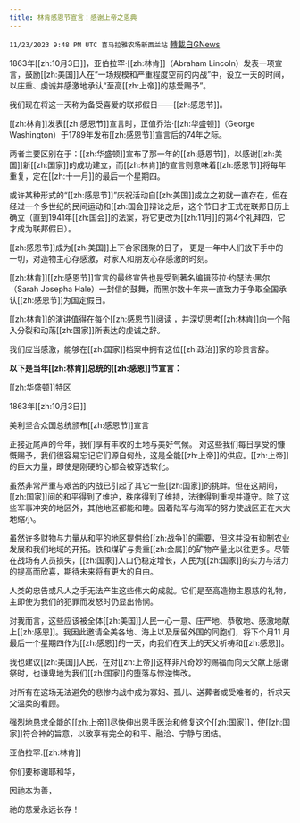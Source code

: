 ```yaml
---
title: 林肯感恩节宣言：感谢上帝之恩典
---
```

`11/23/2023 9:48 PM UTC 喜马拉雅农场新西兰站` [轉載自GNews](https://gnews.org/articles/2030774)

1863年[[zh:10月3日]]，亚伯拉罕·[[zh:林肯]]（Abraham Lincoln）发表一项宣言，鼓励[[zh:美国]]人在“一场规模和严重程度空前的内战”中，设立一天的时间，以庄重、虔诚并感激地承认“至高[[zh:上帝]]的慈爱赐予”。

我们现在将这一天称为备受喜爱的联邦假日——[[zh:感恩节]]。

[[zh:林肯]]发表[[zh:感恩节]]宣言时，正值乔治·[[zh:华盛顿]]（George Washington）于1789年发布[[zh:感恩节]]宣言后的74年之际。

两者主要区别在于：[[zh:华盛顿]]宣布了那一年的[[zh:感恩节]]，以感谢[[zh:美国]]新[[zh:国家]]的成功建立，而[[zh:林肯]]的宣言则意味着[[zh:感恩节]]将每年重复，定在[[zh:十一月]]的最后一个星期四。

或许某种形式的“[[zh:感恩节]]”庆祝活动自[[zh:美国]]成立之初就一直存在，但在经过一个多世纪的民间运动和[[zh:国会]]辩论之后，这个节日才正式在联邦日历上确立（直到1941年[[zh:国会]]的法案，将它更改为[[zh:11月]]的第4个礼拜四，它才成为联邦假日）。

[[zh:感恩节]]成为[[zh:美国]]上下合家团聚的日子， 更是一年中人们放下手中的一切，对造物主心存感激，对家人和朋友心存感激的时刻。

[[zh:林肯]][[zh:感恩节]]宣言的最终宣告也是受到著名编辑莎拉·约瑟法·黑尔（Sarah Josepha Hale）一封信的鼓舞，而黑尔数十年来一直致力于争取全国承认[[zh:感恩节]]为国定假日。

[[zh:林肯]]的演讲值得在每个[[zh:感恩节]]阅读 ，并深切思考[[zh:林肯]]向一个陷入分裂和动荡[[zh:国家]]所表达的虔诚之辞。

我们应当感激，能够在[[zh:国家]]档案中拥有这位[[zh:政治]]家的珍贵言辞。

**以下是当年[[zh:林肯]]****总统****的[[zh:感恩]]****节****宣言：**

[[zh:华盛顿]]特区

1863年[[zh:10月3日]]

美利坚合众国总统颁布[[zh:感恩节]]宣言

正接近尾声的今年，我们享有丰收的土地与美好气候。 对这些我们每日享受的慷慨赐予，我们很容易忘记它们源自何处，这是全能[[zh:上帝]]的供应。[[zh:上帝]]的巨大力量，即使是刚硬的心都会被穿透软化。

虽然非常严重与艰苦的内战已引起了其它一些[[zh:国家]]的挑衅。但在这期间，[[zh:国家]]间的和平得到了维护，秩序得到了维持，法律得到重视并遵守。除了这些军事冲突的地区外，其他地区都能和睦。因着陆军与海军的努力使战区正在大大地缩小。

虽然许多财物与力量从和平的地区提供给[[zh:战争]]的需要，但这并没有抑制农业发展和我们地域的开拓。铁和煤矿与贵重[[zh:金属]]的矿物产量比以往更多。尽管在战场有人员损失，[[zh:国家]]人口仍稳定增长，人民为[[zh:国家]]的实力与活力的提高而欣喜，期待未来将有更大的自由。

人类的忠告或凡人之手无法产生这些伟大的成就。它们是至高造物主恩慈的礼物，主即使为我们的犯罪而发怒时仍显出怜悯。

对我而言，这些应该被全体[[zh:美国]]人民一心一意、庄严地、恭敬地、感激地献上[[zh:感恩]]。我因此邀请全美各地、海上以及居留外国的同胞们，将下个月11 月最后一个星期四作为[[zh:感恩]]的一天，向我们在天上的天父祈祷和[[zh:感恩]]。

我也建议[[zh:美国]]人民，在对[[zh:上帝]]这样非凡奇妙的赐福而向天父献上感谢祭时，也谦卑地为我们[[zh:国家]]的堕落与悖逆悔改。

对所有在这场无法避免的悲惨内战中成为寡妇、孤儿、送葬者或受难者的，祈求天父温柔的看顾。

强烈地恳求全能的[[zh:上帝]]尽快伸出恩手医治和修复这个[[zh:国家]]，使[[zh:国家]]符合神的旨意，以致享有完全的和平、融洽、宁静与团结。

亚伯拉罕.[[zh:林肯]]

你们要称谢耶和华，

因祂本为善，

祂的慈爱永远长存！
